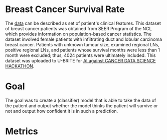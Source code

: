 # Breast Cancer Survival Rate
The [data](https://www.kaggle.com/datasets/reihanenamdari/breast-cancer) can be described as set of patient's clinical features. This dataset of breast cancer patients was obtained from SEER Program of the NCI, which provides information on population-based cancer statistics. The dataset involved female patients with infiltrating duct and lobular carcinoma breast cancer. Patients with unknown tumour size, examined regional LNs, positive regional LNs, and patients whose survival months were less than 1 month were excluded; thus, 4024 patients were ultimately included. This dataset was uploaded to U-BRITE for [AI against CANCER DATA SCIENCE HACKATHON](https://cancer.ubrite.org/hackathon-2021/).

# Goal
The goal was to create a (classifier) model that is able to take the data of the patient and output whether the model thinks the patient will survive or not and output how confident it is in such a prediction.

# Metrics
